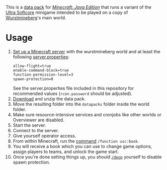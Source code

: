 This is a [data pack](https://minecraft.gamepedia.com/Data_Pack) for [*Minecraft: Java Edition*](https://minecraft.gamepedia.com/Java_Edition) that runs a variant of the [Ultra Softcore](https://wurstmineberg.de/wiki/usc) minigame intended to be played on a copy of [Wurstmineberg](https://wurstmineberg.de/)'s main world.

# Usage

1. [Set up a Minecraft server](https://minecraft.gamepedia.com/Tutorials/Setting_up_a_server) with the wurstmineberg world and at least the following [server.properties](https://minecraft.gamepedia.com/Server.properties):
    ```
    allow-flight=true
    enable-command-block=true
    function-permission-level=3
    spawn-protection=0
    ```
    See the server.properties file included in this repository for recommended values (`rcon.password` should be adjusted).
2. [Download](https://github.com/wurstmineberg/usc/archive/master.zip) and unzip the data pack.
3. Move the resulting folder into the `datapacks` folder inside the world folder.
4. Make sure resource-intensive services and cronjobs like other worlds or Overviewer are disabled.
5. Start the server.
6. Connect to the server.
7. Give yourself operator access.
8. From within Minecraft, run the [command](https://minecraft.gamepedia.com/Commands) `/function usc:book`.
9. You will receive a book which you can use to change game options, assign players to teams, and unlock the game start.
10. Once you're done setting things up, you should [`/deop`](https://minecraft.gamepedia.com/Commands/deop) yourself to disable spawn protection.
